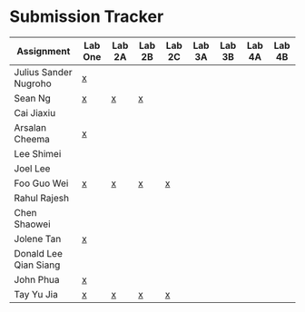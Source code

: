 # Submission Tracker


| Assignment            | Lab One | Lab 2A | Lab 2B | Lab 2C | Lab 3A  | Lab 3B  | Lab 4A | Lab 4B |
|-----------------------|---------|--------|--------|--------|---------|---------|--------|--------|
| Julius Sander Nugroho |[x](https://github.com/nusdistsys/submissions/issues/1) |        |        |        |         |        |        |        |
| Sean Ng               |[x](https://github.com/nusdistsys/submissions/issues/2) |[x](https://github.com/nusdistsys/submissions/issues/3) |[x](https://github.com/nusdistsys/submissions/issues/13) |        |         |        |        |        |
| Cai Jiaxiu            |         |        |        |        |         |         |        |        |
| Arsalan Cheema        |[x](https://github.com/nusdistsys/submissions/issues/5) |        |        |        |         |        |        |        |
| Lee Shimei            |         |        |        |        |         |         |        |        |
| Joel Lee              |         |        |        |        |         |         |        |        |
| Foo Guo Wei           |[x](https://github.com/nusdistsys/submissions/issues/8) |[x](https://github.com/nusdistsys/submissions/issues/19) |[x](https://github.com/nusdistsys/submissions/issues/19) |[x](https://github.com/nusdistsys/submissions/issues/19) |         |        |        |        |
| Rahul Rajesh          |         |        |        |        |         |         |        |        |
| Chen Shaowei          |         |        |        |        |         |         |        |        |
| Jolene Tan            |[x](https://github.com/nusdistsys/submissions/issues/7) |        |        |        |         |        |        |        |
| Donald Lee Qian Siang |         |        |        |        |         |         |        |        |
| John Phua             |[x](https://github.com/nusdistsys/submissions/issues/9) |        |        |        |         |        |        |        |
| Tay Yu Jia            |[x](https://github.com/nusdistsys/submissions/issues/10)|[x](https://github.com/nusdistsys/submissions/issues/17)|[x](https://github.com/nusdistsys/submissions/issues/17)|[x](https://github.com/nusdistsys/submissions/issues/17)|         |        |        |        |
